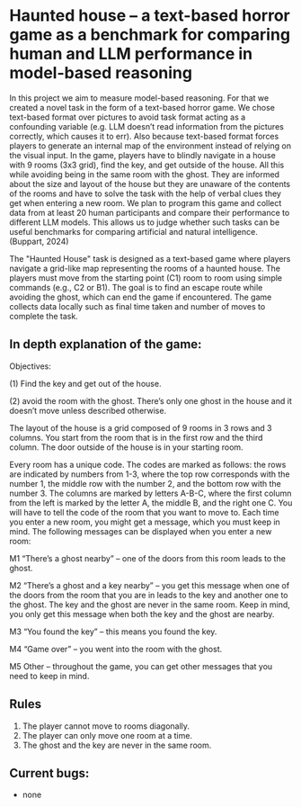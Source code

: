 # Haunted house – a text-based horror game as a benchmark for comparing human and LLM performance in model-based reasoning

In this project we aim to measure model-based reasoning. For that we created a novel task in the form of a text-based horror game. We chose text-based format over pictures to avoid task format acting as a confounding variable (e.g. LLM doesn’t read information from the pictures correctly, which causes it to err). Also because text-based format forces players to generate an internal map of the environment instead of relying on the visual input. In the game, players have to blindly navigate in a house with 9 rooms (3x3 grid), find the key, and get outside of the house. All this while avoiding being in the same room with the ghost. They are informed about the size and layout of the house but they are unaware of the contents of the rooms and have to solve the task with the help of verbal clues they get when entering a new room. We plan to program this game and collect data from at least 20 human participants and compare their performance to different LLM models. This allows us to judge whether such tasks can be useful benchmarks for comparing artificial and natural intelligence. (Buppart, 2024)

The "Haunted House" task is designed as a text-based game where players navigate a grid-like map representing the rooms of a haunted house. The players must move from the starting point (C1) room to room using simple commands (e.g., C2 or B1). The goal is to find an escape route while avoiding the ghost, which can end the game if encountered. The game collects data locally such as final time taken and number of moves to complete the task.

## In depth explanation of the game:

Objectives: 

(1) Find the key and get out of the house.

(2) avoid the room with the ghost. There’s only one ghost in the house and it doesn’t move unless described otherwise.

The layout of the house is a grid composed of 9 rooms in 3 rows and 3 columns. You start from the room that is in the first row and the third column. The door outside of the house is in your starting room.

Every room has a unique code. The codes are marked as follows: the rows are indicated by
numbers from 1-3, where the top row corresponds with the number 1, the middle row with the number 2, and the bottom row with the number 3. The columns are marked by letters A-B-C, where the first column from the left is marked by the letter A, the middle B, and the right one C. You will have to tell the code of the room that you want to move to. Each time you enter a new room, you might get a message, which you must keep in mind. The following messages can be displayed when you enter a new room:

M1 “There’s a ghost nearby” – one of the doors from this room leads to the ghost.

M2 “There’s a ghost and a key nearby” – you get this message when one of the doors from the room that you are in leads to the key and another one to the ghost. The key and the ghost are never in the same room. Keep in mind, you only get this message when both the key and the ghost are nearby.

M3 “You found the key” – this means you found the key.

M4 “Game over” – you went into the room with the ghost.

M5 Other – throughout the game, you can get other messages that you need to keep in mind.

## Rules

1. The player cannot move to rooms diagonally.
2. The player can only move one room at a time.
3. The ghost and the key are never in the same room.




## Current bugs:

-  none
